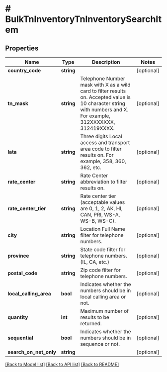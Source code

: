 # # BulkTnInventoryTnInventorySearchItem

## Properties

Name | Type | Description | Notes
------------ | ------------- | ------------- | -------------
**country_code** | **string** |  | [optional]
**tn_mask** | **string** | Telephone Number mask with X as a wild card to filter results on.  Accepted value is 10 character string with numbers and X.  For example, 312XXXXXXX, 312419XXXX. | [optional]
**lata** | **string** | Three digits Local access and transport area code to filter results on.  For example, 358, 360, 362, etc. | [optional]
**rate_center** | **string** | Rate Center abbreviation to filter results on. | [optional]
**rate_center_tier** | **string** | Rate center tier (acceptable values are 0, 1, 2, AK, HI, CAN, PRI, WS-A, WS-B, WS-C). | [optional]
**city** | **string** | Location Full Name filter for telephone numbers. | [optional]
**province** | **string** | State code filter for telephone numbers. (IL, CA, etc.) | [optional]
**postal_code** | **string** | Zip code filter for telephone numbers. | [optional]
**local_calling_area** | **bool** | Indicates whether the numbers should be in local calling area or not. | [optional]
**quantity** | **int** | Maximum number of results to be returned. | [optional]
**sequential** | **bool** | Indicates whether the numbers should be in sequence or not. | [optional]
**search_on_net_only** | **string** |  | [optional]

[[Back to Model list]](../../README.md#models) [[Back to API list]](../../README.md#endpoints) [[Back to README]](../../README.md)
